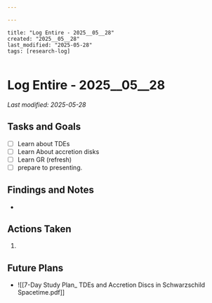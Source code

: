 ```yaml
---

---
```

```
title: "Log Entire - 2025__05__28"
created: "2025__05__28"
last_modified: "2025-05-28"
tags: [research-log]
 
```



# Log Entire - 2025__05__28  
_Last modified: 2025-05-28_

## Tasks and Goals
- [ ] Learn about TDEs
- [ ] Learn About accretion disks
- [ ] Learn GR (refresh)
- [ ] prepare to presenting.

## Findings and Notes
- 

## Actions Taken
1. 

## Future Plans
- ![[7-Day Study Plan_ TDEs and Accretion Discs in Schwarzschild Spacetime.pdf]]